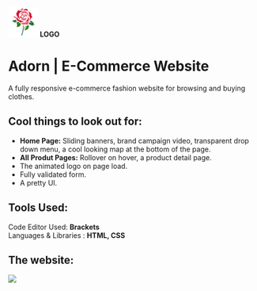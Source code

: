 <img src="https://github.com/RohiniLawrence/Adorn/blob/master/images/icon.png" width="60"> __LOGO__

# Adorn | E-Commerce Website
A fully responsive e-commerce fashion website for browsing and buying clothes.

## Cool things to look out for:  
* __Home Page:__ Sliding banners, brand campaign video, transparent drop down menu, a cool looking map at the bottom of the page.
* __All Produt Pages:__ Rollover on hover, a product detail page.
* The animated logo on page load.
* Fully validated form.
* A pretty UI.

## Tools Used: 
 Code Editor Used:  **Brackets**  
 Languages & Libraries : **HTML, CSS** 
 
 ## The website: 
<img src="https://github.com/RohiniLawrence/rohinilawrence.github.io/blob/master/images/Main%20Adorn.gif" width="600"> 



